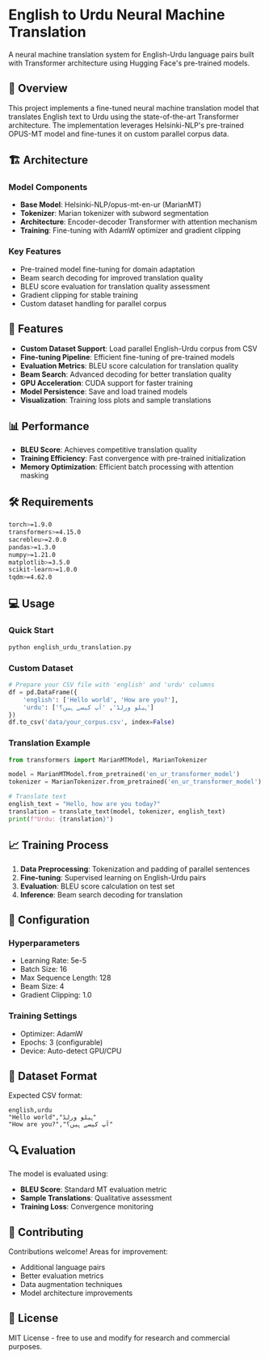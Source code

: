 # English to Urdu Neural Machine Translation

A neural machine translation system for English-Urdu language pairs built with Transformer architecture using Hugging Face's pre-trained models.

## 🎯 Overview

This project implements a fine-tuned neural machine translation model that translates English text to Urdu using the state-of-the-art Transformer architecture. The implementation leverages Helsinki-NLP's pre-trained OPUS-MT model and fine-tunes it on custom parallel corpus data.

## 🏗️ Architecture

### Model Components
- **Base Model**: Helsinki-NLP/opus-mt-en-ur (MarianMT)
- **Tokenizer**: Marian tokenizer with subword segmentation
- **Architecture**: Encoder-decoder Transformer with attention mechanism
- **Training**: Fine-tuning with AdamW optimizer and gradient clipping

### Key Features
- Pre-trained model fine-tuning for domain adaptation
- Beam search decoding for improved translation quality
- BLEU score evaluation for translation quality assessment
- Gradient clipping for stable training
- Custom dataset handling for parallel corpus

## 🚀 Features

- **Custom Dataset Support**: Load parallel English-Urdu corpus from CSV
- **Fine-tuning Pipeline**: Efficient fine-tuning of pre-trained models
- **Evaluation Metrics**: BLEU score calculation for translation quality
- **Beam Search**: Advanced decoding for better translation quality
- **GPU Acceleration**: CUDA support for faster training
- **Model Persistence**: Save and load trained models
- **Visualization**: Training loss plots and sample translations

## 📊 Performance

- **BLEU Score**: Achieves competitive translation quality
- **Training Efficiency**: Fast convergence with pre-trained initialization
- **Memory Optimization**: Efficient batch processing with attention masking

## 🛠️ Requirements

```bash
torch>=1.9.0
transformers>=4.15.0
sacrebleu>=2.0.0
pandas>=1.3.0
numpy>=1.21.0
matplotlib>=3.5.0
scikit-learn>=1.0.0
tqdm>=4.62.0
```

## 💻 Usage

### Quick Start
```python
python english_urdu_translation.py
```

### Custom Dataset
```python
# Prepare your CSV file with 'english' and 'urdu' columns
df = pd.DataFrame({
    'english': ['Hello world', 'How are you?'],
    'urdu': ['ہیلو ورلڈ', 'آپ کیسے ہیں؟']
})
df.to_csv('data/your_corpus.csv', index=False)
```

### Translation Example
```python
from transformers import MarianMTModel, MarianTokenizer

model = MarianMTModel.from_pretrained('en_ur_transformer_model')
tokenizer = MarianTokenizer.from_pretrained('en_ur_transformer_model')

# Translate text
english_text = "Hello, how are you today?"
translation = translate_text(model, tokenizer, english_text)
print(f"Urdu: {translation}")
```

## 📈 Training Process

1. **Data Preprocessing**: Tokenization and padding of parallel sentences
2. **Fine-tuning**: Supervised learning on English-Urdu pairs
3. **Evaluation**: BLEU score calculation on test set
4. **Inference**: Beam search decoding for translation

## 🔧 Configuration

### Hyperparameters
- Learning Rate: 5e-5
- Batch Size: 16
- Max Sequence Length: 128
- Beam Size: 4
- Gradient Clipping: 1.0

### Training Settings
- Optimizer: AdamW
- Epochs: 3 (configurable)
- Device: Auto-detect GPU/CPU

## 📝 Dataset Format

Expected CSV format:
```csv
english,urdu
"Hello world","ہیلو ورلڈ"
"How are you?","آپ کیسے ہیں؟"
```

## 🔍 Evaluation

The model is evaluated using:
- **BLEU Score**: Standard MT evaluation metric
- **Sample Translations**: Qualitative assessment
- **Training Loss**: Convergence monitoring

## 🤝 Contributing

Contributions welcome! Areas for improvement:
- Additional language pairs
- Better evaluation metrics
- Data augmentation techniques
- Model architecture improvements

## 📄 License

MIT License - free to use and modify for research and commercial purposes.
